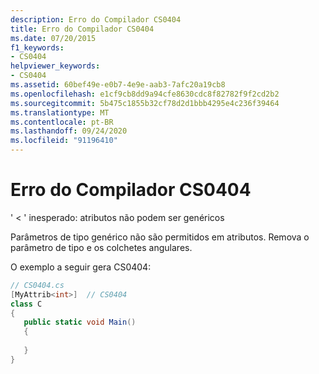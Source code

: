 ```yaml
---
description: Erro do Compilador CS0404
title: Erro do Compilador CS0404
ms.date: 07/20/2015
f1_keywords:
- CS0404
helpviewer_keywords:
- CS0404
ms.assetid: 60bef49e-e0b7-4e9e-aab3-7afc20a19cb8
ms.openlocfilehash: e1cf9cb8dd9a94cfe8630cdc8f82782f9f2cd2b2
ms.sourcegitcommit: 5b475c1855b32cf78d2d1bbb4295e4c236f39464
ms.translationtype: MT
ms.contentlocale: pt-BR
ms.lasthandoff: 09/24/2020
ms.locfileid: "91196410"
---
```

# <a name="compiler-error-cs0404"></a>Erro do Compilador CS0404

' < ' inesperado: atributos não podem ser genéricos  
  
 Parâmetros de tipo genérico não são permitidos em atributos. Remova o parâmetro de tipo e os colchetes angulares.  
  
 O exemplo a seguir gera CS0404:  
  
```csharp  
// CS0404.cs  
[MyAttrib<int>]  // CS0404  
class C  
{  
   public static void Main()  
   {  
  
   }  
}  
```
